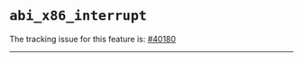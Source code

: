 # `abi_x86_interrupt`

The tracking issue for this feature is: [#40180]

[#40180]: https://github.com/rust-lang/rust/issues/40180

------------------------
